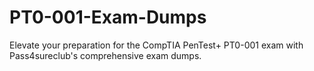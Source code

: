 # PT0-001-Exam-Dumps
Elevate your preparation for the CompTIA PenTest+ PT0-001 exam with Pass4sureclub's comprehensive exam dumps. 
